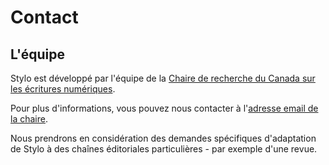 # Contact

## L'équipe

Stylo est développé par l'équipe de la [Chaire de recherche du Canada sur les écritures numériques](http://ecrituresnumeriques.ca/fr/Equipe).

Pour plus d'informations, vous pouvez nous contacter à l'[adresse email de la chaire](mailto:crc.ecrituresnumeriques@gmail.com).

Nous prendrons en considération des demandes spécifiques d'adaptation de Stylo à des chaînes éditoriales particulières - par exemple d'une revue.
